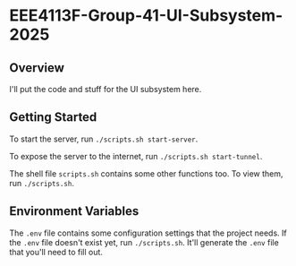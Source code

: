 # EEE4113F-Group-41-UI-Subsystem-2025

## Overview
I'll put the code and stuff for the UI subsystem here.

## Getting Started

To start the server, run ```./scripts.sh start-server```.

To expose the server to the internet, run ```./scripts.sh start-tunnel```.

The shell file ```scripts.sh``` contains some other functions too. To view them, run ```./scripts.sh```.

## Environment Variables

The ```.env``` file contains some configuration settings that the project needs. If the ```.env``` file doesn't exist yet, run ```./scripts.sh```. It'll generate the ```.env``` file that you'll need to fill out.